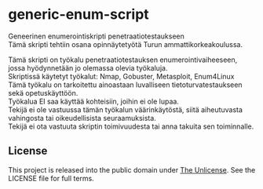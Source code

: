 # generic-enum-script
Geneerinen enumerointiskripti penetraatiotestaukseen  
Tämä skripti tehtiin osana opinnäytetyötä Turun ammattikorkeakoulussa.

Tämä skripti on työkalu penetraatiotestauksen enumerointivaiheeseen, jossa hyödynnetään jo olemassa olevia työkaluja.  
Skriptissä käytetyt työkalut: Nmap, Gobuster, Metasploit, Enum4Linux  
Tämä työkalu on tarkoitettu ainoastaan luvalliseen tietoturvatestaukseen sekä opetuskäyttöön.  
Työkalua EI saa käyttää kohteisiin, joihin ei ole lupaa.  
Tekijä ei ole vastuussa tämän työkalun väärinkäytöstä, siitä aiheutuvasta vahingosta tai oikeudellisista seuraamuksista.  
Tekijä ei ota vastuuta skriptin toimivuudesta tai anna takuita sen toiminnalle.  

## License

This project is released into the public domain under [The Unlicense](http://unlicense.org/).
See the LICENSE file for full terms.
